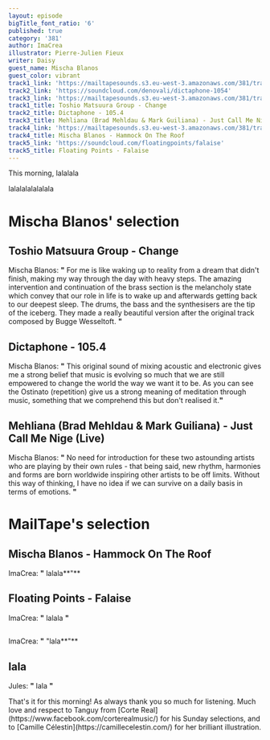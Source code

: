 ```yaml
---
layout: episode
bigTitle_font_ratio: '6'
published: true
category: '381'
author: ImaCrea
illustrator: Pierre-Julien Fieux
writer: Daisy
guest_name: Mischa Blanos
guest_color: vibrant
track1_link: 'https://mailtapesounds.s3.eu-west-3.amazonaws.com/381/track1.mp3'
track2_link: 'https://soundcloud.com/denovali/dictaphone-1054'
track3_link: 'https://mailtapesounds.s3.eu-west-3.amazonaws.com/381/track3.mp3'
track1_title: Toshio Matsuura Group - Change
track2_title: Dictaphone - 105.4
track3_title: Mehliana (Brad Mehldau & Mark Guiliana) - Just Call Me Nige (Live)
track4_link: 'https://mailtapesounds.s3.eu-west-3.amazonaws.com/381/track4.mp3'
track4_title: Mischa Blanos - Hammock On The Roof
track5_link: 'https://soundcloud.com/floatingpoints/falaise'
track5_title: Floating Points - Falaise
---
```

<p id="introduction"> This morning, lalalala</p>

lalalalalalalala


# Mischa Blanos' selection


## Toshio Matsuura Group - Change
Mischa Blanos: **"** For me is like waking up to reality from a dream that didn't finish, making my way through the day with heavy steps. The amazing intervention and continuation of the brass section is the melancholy state which convey that our role in life is to wake up and afterwards getting back to our deepest sleep. The drums, the bass and the synthesisers are the tip of the iceberg. They made a really beautiful version after the original track composed by Bugge Wesseltoft. **"**

## Dictaphone - 105.4
Mischa Blanos: **"** This original sound of mixing acoustic and electronic gives me a strong belief that music is evolving so much that we are still empowered to change the world the way we want it to be. As you can see the Ostinato (repetition) give us a strong meaning of meditation through music, something that we comprehend this but don't realised it.**"**

## Mehliana (Brad Mehldau & Mark Guiliana) - Just Call Me Nige (Live)
Mischa Blanos: **"** No need for introduction for these two astounding artists who are playing by their own rules - that being said, new rhythm, harmonies and forms are born worldwide inspiring other artists to be off limits. Without this way of thinking, I have no idea if we can survive on a daily basis in terms of emotions. **"**


# MailTape's selection

## Mischa Blanos - Hammock On The Roof
ImaCrea: **"** lalala**"**

## Floating Points - Falaise
ImaCrea: **"** lalala **"**

## 
ImaCrea: **"** "lala**"**

## lala
Jules: **"** lala **"**


<p id="outroduction">That's it for this morning! As always thank you so much for listening. Much love and respect to Tanguy from [Corte Real](https://www.facebook.com/corterealmusic/) for his Sunday selections, and to [Camille Célestin](https://camillecelestin.com/) for her brilliant illustration.</p>
